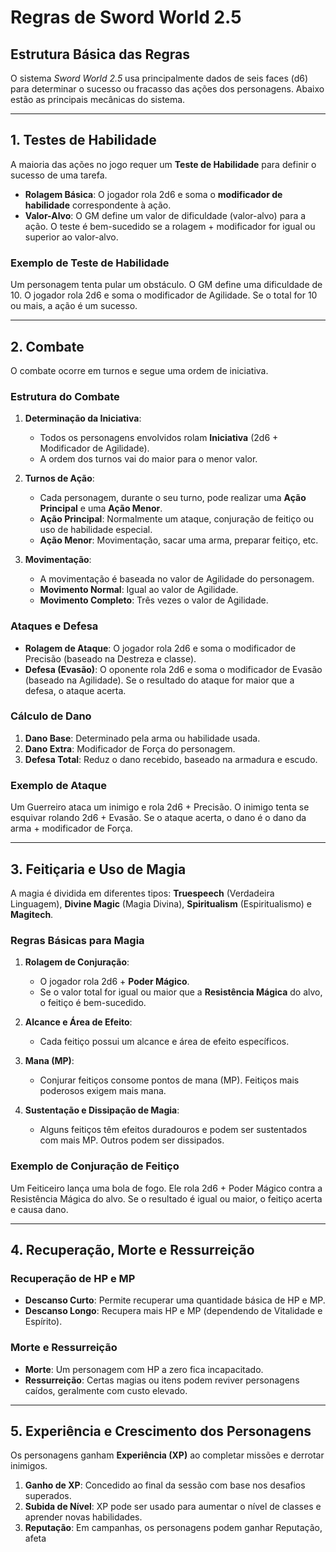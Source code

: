 # Regras de Sword World 2.5

## Estrutura Básica das Regras

O sistema *Sword World 2.5* usa principalmente dados de seis faces (d6) para determinar o sucesso ou fracasso das ações dos personagens. Abaixo estão as principais mecânicas do sistema.

---

## 1. Testes de Habilidade

A maioria das ações no jogo requer um **Teste de Habilidade** para definir o sucesso de uma tarefa.

- **Rolagem Básica**: O jogador rola 2d6 e soma o **modificador de habilidade** correspondente à ação.
- **Valor-Alvo**: O GM define um valor de dificuldade (valor-alvo) para a ação. O teste é bem-sucedido se a rolagem + modificador for igual ou superior ao valor-alvo.

### Exemplo de Teste de Habilidade
Um personagem tenta pular um obstáculo. O GM define uma dificuldade de 10. O jogador rola 2d6 e soma o modificador de Agilidade. Se o total for 10 ou mais, a ação é um sucesso.

---

## 2. Combate

O combate ocorre em turnos e segue uma ordem de iniciativa.

### Estrutura do Combate

1. **Determinação da Iniciativa**: 
   - Todos os personagens envolvidos rolam **Iniciativa** (2d6 + Modificador de Agilidade).
   - A ordem dos turnos vai do maior para o menor valor.

2. **Turnos de Ação**:
   - Cada personagem, durante o seu turno, pode realizar uma **Ação Principal** e uma **Ação Menor**.
   - **Ação Principal**: Normalmente um ataque, conjuração de feitiço ou uso de habilidade especial.
   - **Ação Menor**: Movimentação, sacar uma arma, preparar feitiço, etc.

3. **Movimentação**:
   - A movimentação é baseada no valor de Agilidade do personagem.
   - **Movimento Normal**: Igual ao valor de Agilidade.
   - **Movimento Completo**: Três vezes o valor de Agilidade.

### Ataques e Defesa

- **Rolagem de Ataque**: O jogador rola 2d6 e soma o modificador de Precisão (baseado na Destreza e classe).
- **Defesa (Evasão)**: O oponente rola 2d6 e soma o modificador de Evasão (baseado na Agilidade). Se o resultado do ataque for maior que a defesa, o ataque acerta.

### Cálculo de Dano

1. **Dano Base**: Determinado pela arma ou habilidade usada.
2. **Dano Extra**: Modificador de Força do personagem.
3. **Defesa Total**: Reduz o dano recebido, baseado na armadura e escudo.

### Exemplo de Ataque
Um Guerreiro ataca um inimigo e rola 2d6 + Precisão. O inimigo tenta se esquivar rolando 2d6 + Evasão. Se o ataque acerta, o dano é o dano da arma + modificador de Força.

---

## 3. Feitiçaria e Uso de Magia

A magia é dividida em diferentes tipos: **Truespeech** (Verdadeira Linguagem), **Divine Magic** (Magia Divina), **Spiritualism** (Espiritualismo) e **Magitech**.

### Regras Básicas para Magia

1. **Rolagem de Conjuração**:
   - O jogador rola 2d6 + **Poder Mágico**. 
   - Se o valor total for igual ou maior que a **Resistência Mágica** do alvo, o feitiço é bem-sucedido.

2. **Alcance e Área de Efeito**:
   - Cada feitiço possui um alcance e área de efeito específicos.

3. **Mana (MP)**:
   - Conjurar feitiços consome pontos de mana (MP). Feitiços mais poderosos exigem mais mana.

4. **Sustentação e Dissipação de Magia**:
   - Alguns feitiços têm efeitos duradouros e podem ser sustentados com mais MP. Outros podem ser dissipados.

### Exemplo de Conjuração de Feitiço
Um Feiticeiro lança uma bola de fogo. Ele rola 2d6 + Poder Mágico contra a Resistência Mágica do alvo. Se o resultado é igual ou maior, o feitiço acerta e causa dano.

---

## 4. Recuperação, Morte e Ressurreição

### Recuperação de HP e MP

- **Descanso Curto**: Permite recuperar uma quantidade básica de HP e MP.
- **Descanso Longo**: Recupera mais HP e MP (dependendo de Vitalidade e Espírito).

### Morte e Ressurreição

- **Morte**: Um personagem com HP a zero fica incapacitado.
- **Ressurreição**: Certas magias ou itens podem reviver personagens caídos, geralmente com custo elevado.

---

## 5. Experiência e Crescimento dos Personagens

Os personagens ganham **Experiência (XP)** ao completar missões e derrotar inimigos.

1. **Ganho de XP**: Concedido ao final da sessão com base nos desafios superados.
2. **Subida de Nível**: XP pode ser usado para aumentar o nível de classes e aprender novas habilidades.
3. **Reputação**: Em campanhas, os personagens podem ganhar Reputação, afeta
